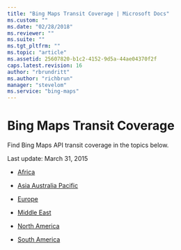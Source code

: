 ```yaml
---
title: "Bing Maps Transit Coverage | Microsoft Docs"
ms.custom: ""
ms.date: "02/28/2018"
ms.reviewer: ""
ms.suite: ""
ms.tgt_pltfrm: ""
ms.topic: "article"
ms.assetid: 25607820-b1c2-4152-9d5a-44ae04370f2f
caps.latest.revision: 16
author: "rbrundritt"
ms.author: "richbrun"
manager: "stevelom"
ms.service: "bing-maps"
---
```

# Bing Maps Transit Coverage
Find Bing Maps API transit coverage in the topics below.  
  
 Last update: March 31, 2015  
  
-   [Africa](../coverage/africa-transit-coverage.md)  
  
-   [Asia Australia Pacific](../coverage/asia-australia-pacific-transit-coverage.md)  
  
-   [Europe](../coverage/europe-transit-coverage.md)  
  
-   [Middle East](../coverage/middle-east-transit-coverage.md)  
  
-   [North America](../coverage/north-america-transit-coverage.md)  
  
-   [South America](../coverage/south-america-transit-coverage.md)
